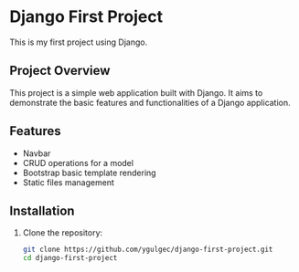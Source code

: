 # Django First Project

This is my first project using Django.

## Project Overview

This project is a simple web application built with Django. It aims to demonstrate the basic features and functionalities of a Django application.

## Features

- Navbar
- CRUD operations for a model
- Bootstrap basic template rendering
- Static files management

## Installation

1. Clone the repository:

   ```bash
   git clone https://github.com/ygulgec/django-first-project.git
   cd django-first-project
